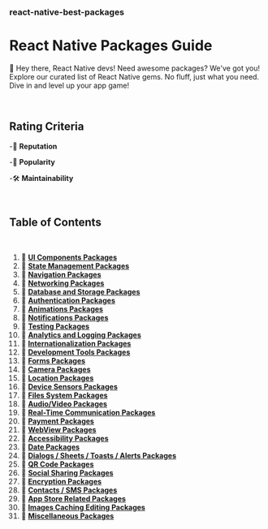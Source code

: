 ### react-native-best-packages
# React Native Packages Guide 

🚀 Hey there, React Native devs! Need awesome packages? We've got you! Explore our curated list of React Native gems. No fluff, just what you need. Dive in and level up your app game!

</br>

## Rating Criteria

-🚀 **Reputation**

-🌟 **Popularity**

-🛠️ **Maintainability**  

</br>

## Table of Contents
</br>

1. 🔗 [**UI Components Packages**](./sections/ui-components.md)
2. 🔗 [**State Management Packages**](./sections/state-management.md)
3. 🔗 [**Navigation Packages**](./sections/navigation.md)
4. 🔗 [**Networking Packages**](./sections/networking.md)
5. 🔗 [**Database and Storage Packages**](./sections/database-and-storage.md)
6. 🔗 [**Authentication Packages**](./sections/authentication.md)
7. 🔗 [**Animations Packages**](./sections/animations.md)
8. 🔗 [**Notifications Packages**](./sections/notifications.md)
9. 🔗 [**Testing Packages**](./sections/testing.md)
10. 🔗 [**Analytics and Logging Packages**](./sections/analytics-and-logging.md)
11. 🔗 [**Internationalization Packages**](./sections/internationalization.md)
12. 🔗 [**Development Tools Packages**](./sections/development-tools.md)
13. 🔗 [**Forms Packages**](./sections/forms.md)
14. 🔗 [**Camera Packages**](./sections/camera-related.md)
15. 🔗 [**Location Packages**](./sections/location.md)
16. 🔗 [**Device Sensors Packages**](./sections/device-sensors.md)
17. 🔗 [**Files System Packages**](./sections/file-system.md)
18. 🔗 [**Audio/Video Packages**](./sections/audio-video.md)
19. 🔗 [**Real-Time Communication Packages**](./sections/real-time-communication.md)
20. 🔗 [**Payment Packages**](./sections/payment.md)
21. 🔗 [**WebView Packages**](./sections/webview.md)
22. 🔗 [**Accessibility Packages**](./sections/accessibility.md)
23. 🔗 [**Date Packages**](./sections/date.md)
24. 🔗 [**Dialogs / Sheets / Toasts / Alerts Packages**](./sections/dialogs-sheets-toasts.md)
25. 🔗 [**QR Code Packages**](./sections/qr-code.md)
26. 🔗 [**Social Sharing Packages**](./sections/social-sharing.md)
27. 🔗 [**Encryption Packages**](./sections/encryption.md)
28. 🔗 [**Contacts / SMS Packages**](./sections/contacts-sms.md)
30. 🔗 [**App Store Related Packages**](./sections/app-store.md)
31. 🔗 [**Images Caching Editing Packages**](./sections/images-caching-editing.md)
32. 🔗 [**Miscellaneous Packages**](./sections/miscellaneous.md)
